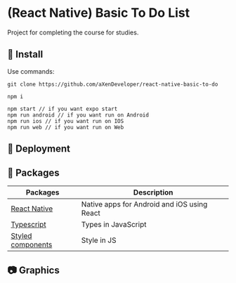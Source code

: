 # (React Native) Basic To Do List

Project for completing the course for studies.

## 🧰 Install

Use commands:

```
git clone https://github.com/aXenDeveloper/react-native-basic-to-do

npm i

npm start // if you want expo start
npm run android // if you want run on Android
npm run ios // if you want run on IOS
npm run web // if you want run on Web
```

## 🔨 Deployment

## 📂 Packages

| Packages                                            | Description                                 |
| --------------------------------------------------- | ------------------------------------------- |
| [React Native](https://reactnative.dev/)            | Native apps for Android and iOS using React |
| [Typescript](https://www.typescriptlang.org/)       | Types in JavaScript                         |
| [Styled components](https://styled-components.com/) | Style in JS                                 |

## 📷 Graphics
